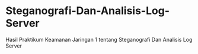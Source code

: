 # Steganografi-Dan-Analisis-Log-Server
Hasil Praktikum Keamanan Jaringan 1 tentang Steganografi Dan Analisis Log Server
